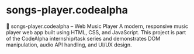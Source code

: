 # songs-player.codealpha
🎵 songs-player.codealpha – Web Music Player A modern, responsive music player web app built using HTML, CSS, and JavaScript. This project is part of the CodeAlpha internship/task series and demonstrates DOM manipulation, audio API handling, and UI/UX design.
